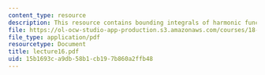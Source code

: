 ```yaml
---
content_type: resource
description: This resource contains bounding integrals of harmonic functions.
file: https://ol-ocw-studio-app-production.s3.amazonaws.com/courses/18-152-introduction-to-partial-differential-equations-fall-2005/15b1693ca9db58b1cb197b860a2ffb48_lecture16.pdf
file_type: application/pdf
resourcetype: Document
title: lecture16.pdf
uid: 15b1693c-a9db-58b1-cb19-7b860a2ffb48
---
```

